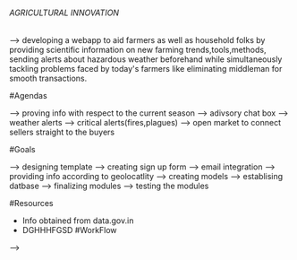 ###### AGRICULTURAL INNOVATION

--> developing a webapp to aid farmers as well as household folks by providing scientific information on new farming trends,tools,methods,
sending alerts about hazardous weather beforehand while simultaneously tackling problems faced by today's farmers like eliminating 
middleman for smooth transactions.  


#Agendas

--> proving info with respect to the current season 
--> adivsory chat box
--> weather alerts
--> critical alerts(fires,plagues)
--> open market to connect sellers straight to the buyers

#Goals

--> designing template
--> creating sign up form
--> email integration
--> providing info according to geolocatlity
--> creating models
--> establising datbase
--> finalizing modules
--> testing the modules

#Resources

* Info obtained from data.gov.in 
* DGHHHFGSD
#WorkFlow

--> 









































































